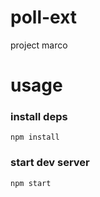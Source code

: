 # poll-ext
project marco

# usage
### install deps
```
npm install
```

### start dev server
```
npm start
```
